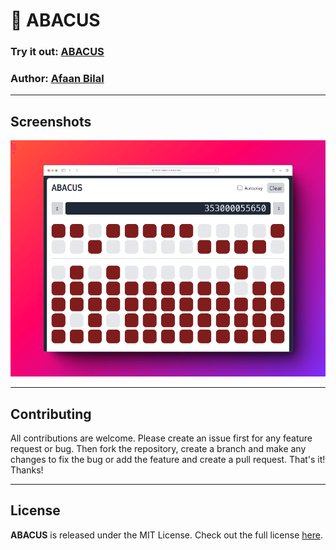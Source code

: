 🧮 ABACUS
=========

### Try it out: [ABACUS](https://abacus.afaan.dev)

### **Author**: [Afaan Bilal](https://afaan.dev)

---

## Screenshots

![Abacus](public/screenshots/abacus-hero.png)

---

## Contributing
All contributions are welcome. Please create an issue first for any feature request
or bug. Then fork the repository, create a branch and make any changes to fix the bug
or add the feature and create a pull request. That's it!
Thanks!

---

## License
**ABACUS** is released under the MIT License.
Check out the full license [here](LICENSE).

